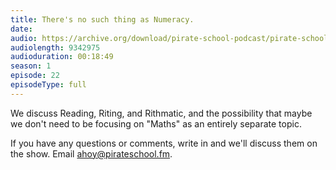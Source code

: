```yaml
---
title: There's no such thing as Numeracy.
date: 
audio: https://archive.org/download/pirate-school-podcast/pirate-school-22.mp3
audiolength: 9342975
audioduration: 00:18:49
season: 1
episode: 22
episodeType: full
---
```


We discuss Reading, Riting, and Rithmatic, and the possibility that maybe we don't need to be focusing on "Maths" as an entirely separate topic.

If you have any questions or comments, write in and we'll discuss them on the show. Email ahoy@pirateschool.fm.